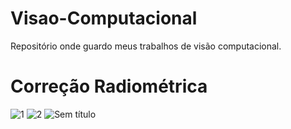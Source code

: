 # Visao-Computacional
Repositório onde guardo meus trabalhos de visão computacional.

# Correção Radiométrica
![1](https://github.com/feliipenevesnow/Visao-Computacional/assets/65624371/77beba6f-2587-4386-96d6-bd49bf1b94ec)
![2](https://github.com/feliipenevesnow/Visao-Computacional/assets/65624371/8ef962d4-b8d5-437e-82a6-c0dff429be30)
![Sem título](https://github.com/feliipenevesnow/Visao-Computacional/assets/65624371/c7da8326-b248-40b4-977b-0193456de90b)
